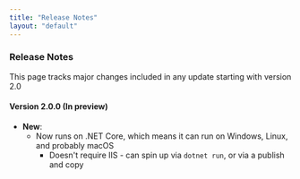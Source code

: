 ```yaml
---
title: "Release Notes"
layout: "default"
---
```

### Release Notes
This page tracks major changes included in any update starting with version 2.0

#### Version 2.0.0 (In preview)
- **New**:
  - Now runs on .NET Core, which means it can run on Windows, Linux, and probably macOS
    - Doesn't require IIS - can spin up via `dotnet run`, or via a publish and copy